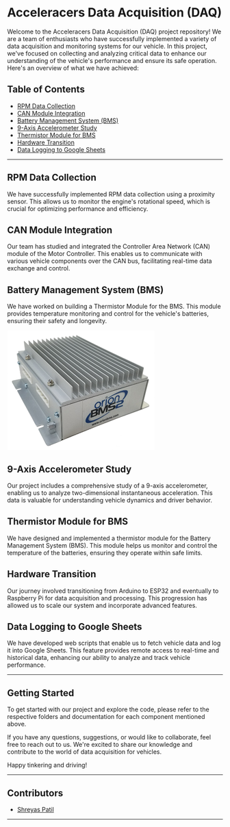 # Acceleracers Data Acquisition (DAQ) 

Welcome to the Acceleracers Data Acquisition (DAQ) project repository! We are a team of enthusiasts who have successfully implemented a variety of data acquisition and monitoring systems for our vehicle. In this project, we've focused on collecting and analyzing critical data to enhance our understanding of the vehicle's performance and ensure its safe operation. Here's an overview of what we have achieved:

## Table of Contents
- [RPM Data Collection](#rpm-data-collection)
- [CAN Module Integration](#can-module-integration)
- [Battery Management System (BMS)](#battery-management-system-bms)
- [9-Axis Accelerometer Study](#9-axis-accelerometer-study)
- [Thermistor Module for BMS](#thermistor-module-for-bms)
- [Hardware Transition](#hardware-transition)
- [Data Logging to Google Sheets](#data-logging-to-google-sheets)

---

## RPM Data Collection
We have successfully implemented RPM data collection using a proximity sensor. This allows us to monitor the engine's rotational speed, which is crucial for optimizing performance and efficiency.

## CAN Module Integration
Our team has studied and integrated the Controller Area Network (CAN) module of the Motor Controller. This enables us to communicate with various vehicle components over the CAN bus, facilitating real-time data exchange and control.

## Battery Management System (BMS)
We have worked on building a Thermistor Module for the BMS. This module provides temperature monitoring and control for the vehicle's batteries, ensuring their safety and longevity.

![alt text](https://github.com/ShreyasP20/Acceleracers_DAQ/blob/main/Orion_BMS_2.png?raw=true)


## 9-Axis Accelerometer Study
Our project includes a comprehensive study of a 9-axis accelerometer, enabling us to analyze two-dimensional instantaneous acceleration. This data is valuable for understanding vehicle dynamics and driver behavior.

## Thermistor Module for BMS
We have designed and implemented a thermistor module for the Battery Management System (BMS). This module helps us monitor and control the temperature of the batteries, ensuring they operate within safe limits.

## Hardware Transition
Our journey involved transitioning from Arduino to ESP32 and eventually to Raspberry Pi for data acquisition and processing. This progression has allowed us to scale our system and incorporate advanced features.

## Data Logging to Google Sheets
We have developed web scripts that enable us to fetch vehicle data and log it into Google Sheets. This feature provides remote access to real-time and historical data, enhancing our ability to analyze and track vehicle performance.

---

## Getting Started
To get started with our project and explore the code, please refer to the respective folders and documentation for each component mentioned above.

If you have any questions, suggestions, or would like to collaborate, feel free to reach out to us. We're excited to share our knowledge and contribute to the world of data acquisition for vehicles.

Happy tinkering and driving!

---

## Contributors
- [Shreyas Patil](https://github.com/ShreyasP20)


---
